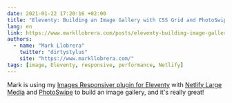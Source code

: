 ```yaml
---
date: 2021-01-22 17:20:16 +02:00
title: "Eleventy: Building an Image Gallery with CSS Grid and PhotoSwipe"
lang: en
link: https://www.markllobrera.com/posts/eleventy-building-image-gallery-photoswipe/
authors:
  - name: "Mark Llobrera"
    twitter: "dirtystylus"
    site: "https://www.markllobrera.com/"
tags: [image, Eleventy, responsive, performance, Netlify]
---
```


Mark is using my [Images Responsiver plugin for Eleventy](https://nhoizey.github.io/images-responsiver/eleventy-plugin-images-responsiver/) with [Netlify Large Media](https://www.netlify.com/products/large-media/) and [PhotoSwipe](https://photoswipe.com/) to build an image gallery, and it's really great!
